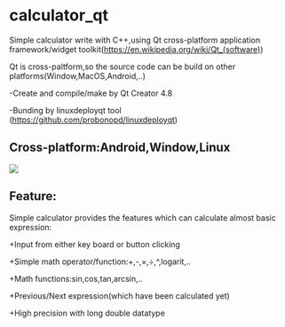 # calculator_qt

Simple calculator write with C++,using Qt cross-platform application framework/widget toolkit(https://en.wikipedia.org/wiki/Qt_(software))

Qt is cross-paltform,so the source code can be build on other platforms(Window,MacOS,Android,..)

-Create and compile/make by Qt Creator 4.8

-Bunding by linuxdeployqt tool (https://github.com/probonopd/linuxdeployqt)

## Cross-platform:Android,Window,Linux

![](https://github.com/dangnh0611/calculator_qt/blob/master/Screenshot%20from%202018-11-26%2000-14-37.png?raw=true)

## Feature:

Simple calculator provides the features which can calculate almost basic expression:

  +Input from either key board or button clicking
  
  +Simple math operator/function:+,-,×,÷,^,logarit,..
  
  +Math functions:sin,cos,tan,arcsin,..
  
  +Previous/Next expression(which have been calculated yet)
  
  +High precision with long double datatype
